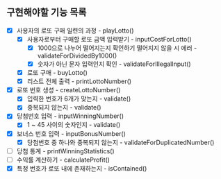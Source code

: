 ## 구현해야할 기능 목록
* [x] 사용자의 로또 구매 일련의 과정 - playLotto()
  * [x] 사용자로부터 구매할 로또 금액 입력받기 - inputCostForLotto()
    * [x] 1000으로 나누어 떨어지는지 확인하기 떨어지지 않을 시 에러 - validateForDividedBy1000()
    * [x] 숫자가 아닌 문자 입력인지 확인 - validateForIllegalInput()
  * [x] 로또 구매 - buyLotto()
  * [x] 리스트 전체 출력 - printLottoNumber()
* [x] 로또 번호 생성 - createLottoNumber()
  * [x] 입력한 번호가 6개가 맞는지 - validate()
  * [x] 중복되지 않는지 - validate()
* [x] 당첨번호 입력  - inputWinningNumber()
  * [x] 1 ~ 45 사이의 숫자인지 - validate()
* [x] 보너스 번호 입력  - inputBonusNumber()
    * [x] 당첨번호 중 하나와 중복되지 않는지 - validateForDuplicatedNumber()
* [ ] 당첨 통계 - printWinningStatistics()
* [ ] 수익률 계산하기 - calculateProfit()
* [x] 특정 번호가 로또 내에 존재하는지 - isContained()
